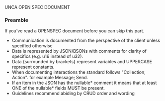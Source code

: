 UNCA OPEN SPEC DOCUMENT

### Preamble
If you've read a OPENSPEC document before you can skip this part. 
- Communication is documented from the perspective of the client unless specified otherwise
- Data is represented by JSON/BSONs with comments for clarity of specifics (e.g. u16 instead of u32). 
- Data {surrounded by brackets} represent variables and UPPERCASE represent constants. 
- When documenting interactions the standard follows "Collection; Action". for example Message; Send. 
- If an item in the JSON has the nullable* comment it means that at least ONE of the nullable* fields MUST be present.
- Guidelines recommend abiding by CRUD order and wording